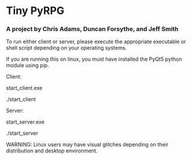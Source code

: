 # Tiny PyRPG
### A project by Chris Adams, Duncan Forsythe, and Jeff Smith

To run either client or server, please execute the appropriate executable or shell script depending on your operating systems.

If you are running this on linux, you must have installed the PyQt5 python module using pip.

Client:

start_client.exe

./start_client

Server:

start_server.exe

./start_server

WARNING: Linux users may have visual glitches depending on their distribution and desktop environment.
